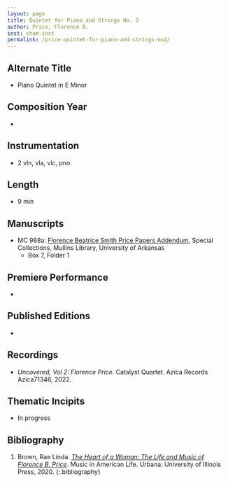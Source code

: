 ```yaml
---
layout: page
title: Quintet for Piano and Strings No. 2
author: Price, Florence B.
inst: cham-inst
permalink: /price-quintet-for-piano-and-strings-no2/
---
```


## Alternate Title
- Piano Quintet in E Minor

## Composition Year
- 

## Instrumentation
- 2 vln, vla, vlc, pno

## Length
- 9 min

## Manuscripts
- MC 988a: <a href="https://uark.as.atlas-sys.com/repositories/2/resources/1522" target="_blank">Florence Beatrice Smith Price Papers Addendum</a>, Special Collections, Mullins Library, University of Arkansas
    * Box 7, Folder 1

## Premiere Performance
- 

## Published Editions
- 

## Recordings
- *Uncovered, Vol 2: Florence Price.* Catalyst Quartet. Azica Records Azica71346, 2022.

## Thematic Incipits
- In progress

## Bibliography
1. Brown, Rae Linda. <a href="https://www.worldcat.org/title/1122800180" target="_blank">*The Heart of a Woman: The Life and Music of Florence B. Price*</a>. Music in American Life. Urbana: University of Illinois Press, 2020.
{:.bibliography}
